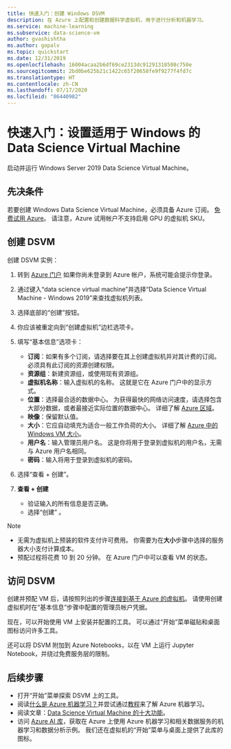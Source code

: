 ```yaml
---
title: 快速入门：创建 Windows DSVM
description: 在 Azure 上配置和创建数据科学虚拟机，用于进行分析和机器学习。
ms.service: machine-learning
ms.subservice: data-science-vm
author: gvashishtha
ms.author: gopalv
ms.topic: quickstart
ms.date: 12/31/2019
ms.openlocfilehash: 16004acaa2b6df69ce2313dc91291318508c750e
ms.sourcegitcommit: 2bd0be625b21c1422c65f20658fe9f9277f4fd7c
ms.translationtype: HT
ms.contentlocale: zh-CN
ms.lasthandoff: 07/17/2020
ms.locfileid: "86440982"
---
```

# <a name="quickstart-set-up-the-data-science-virtual-machine-for-windows"></a>快速入门：设置适用于 Windows 的 Data Science Virtual Machine

启动并运行 Windows Server 2019 Data Science Virtual Machine。

## <a name="prerequisite"></a>先决条件

若要创建 Windows Data Science Virtual Machine，必须具备 Azure 订阅。 [免费试用 Azure](https://azure.com/free)。
请注意，Azure 试用帐户不支持启用 GPU 的虚拟机 SKU。

## <a name="create-your-dsvm"></a>创建 DSVM

创建 DSVM 实例：

1. 转到 [Azure 门户](https://portal.azure.cn) 如果你尚未登录到 Azure 帐户，系统可能会提示你登录。
1. 通过键入“data science virtual machine”并选择“Data Science Virtual Machine - Windows 2019”来查找虚拟机列表。

1. 选择底部的“创建”按钮。

1. 你应该被重定向到“创建虚拟机”边栏选项卡。

1. 填写“基本信息”选项卡：
      * **订阅**：如果有多个订阅，请选择要在其上创建虚拟机并对其计费的订阅。 必须具有此订阅的资源创建权限。
      * **资源组**：新建资源组，或使用现有资源组。
      * **虚拟机名称**：输入虚拟机的名称。 这就是它在 Azure 门户中的显示方式。
      * **位置**：选择最合适的数据中心。 为获得最快的网络访问速度，请选择包含大部分数据，或者最接近实际位置的数据中心。 详细了解 [Azure 区域](https://azure.microsoft.com/global-infrastructure/regions/)。
      * **映像**：保留默认值。
      * **大小**：它应自动填充为适合一般工作负荷的大小。 详细了解 [Azure 中的 Windows VM 大小](../../virtual-machines/windows/sizes.md)。
      * **用户名**：输入管理员用户名。 这是你将用于登录到虚拟机的用户名，无需与 Azure 用户名相同。
      * **密码**：输入将用于登录到虚拟机的密码。    
1. 选择“查看 + 创建”。
1. **查看 + 创建**
   * 验证输入的所有信息是否正确。 
   * 选择“创建” 。


> [!NOTE]
> * 无需为虚拟机上预装的软件支付许可费用。 你需要为在**大小**步骤中选择的服务器大小支付计算成本。
> * 预配过程将花费 10 到 20 分钟。 在 Azure 门户中可以查看 VM 的状态。

## <a name="access-the-dsvm"></a>访问 DSVM

创建并预配 VM 后，请按照列出的步骤[连接到基于 Azure 的虚拟机](../../marketplace/cloud-partner-portal/virtual-machine/cpp-connect-vm.md)。 请使用创建虚拟机时在“基本信息”步骤中配置的管理员帐户凭据。 

现在，可以开始使用 VM 上安装并配置的工具。 可以通过“开始”菜单磁贴和桌面图标访问许多工具。

还可以将 DSVM 附加到 Azure Notebooks，以在 VM 上运行 Jupyter Notebook，并绕过免费服务层的限制。 

<a name="tools"></a>


## <a name="next-steps"></a>后续步骤

* 打开“开始”菜单探索 DSVM 上的工具。
* 阅读[什么是 Azure 机器学习？](../overview-what-is-azure-ml.md)并尝试通过[教程](../index.yml)来了解 Azure 机器学习。
* 阅读文章：[Data Science Virtual Machine 的十大功能](https://aka.ms/dsvmtenthings)。
* 访问 [Azure AI 库](https://gallery.cortanaintelligence.com)，获取在 Azure 上使用 Azure 机器学习和相关数据服务的机器学习和数据分析示例。 我们还在虚拟机的“开始”菜单与桌面上提供了此库的图标。

